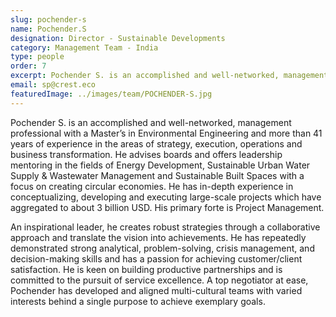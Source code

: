 ```yaml
---
slug: pochender-s
name: Pochender.S
designation: Director - Sustainable Developments
category: Management Team - India
type: people
order: 7
excerpt: Pochender S. is an accomplished and well-networked, management professional with a Master’s in Environmental Engineering and more than 41 years of experience in the areas of strategy, execution, operations and business transformation.
email: sp@crest.eco
featuredImage: ../images/team/POCHENDER-S.jpg
---
```


<!-- ### About Pochender.S -->

Pochender S. is an accomplished and well-networked, management professional with a Master’s in
Environmental Engineering and more than 41 years of experience in the areas of strategy, execution,
operations and business transformation. He advises boards and offers leadership mentoring in the fields
of Energy Development, Sustainable Urban Water Supply & Wastewater Management and Sustainable
Built Spaces with a focus on creating circular economies. He has in-depth experience in conceptualizing,
developing and executing large-scale projects which have aggregated to about 3 billion USD. His primary
forte is Project Management.

An inspirational leader, he creates robust strategies through a collaborative approach and translate
the vision into achievements. He has repeatedly demonstrated strong analytical, problem-solving, crisis
management, and decision-making skills and has a passion for achieving customer/client satisfaction. He
is keen on building productive partnerships and is committed to the pursuit of service excellence. A top
negotiator at ease, Pochender has developed and aligned multi-cultural teams with varied interests behind
a single purpose to achieve exemplary goals.
